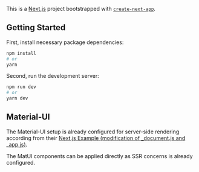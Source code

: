 This is a [Next.js](https://nextjs.org/) project bootstrapped with [`create-next-app`](https://github.com/vercel/next.js/tree/canary/packages/create-next-app).

## Getting Started

First, install necessary package dependencies:

```bash
npm install
# or
yarn
```

Second, run the development server:

```bash
npm run dev
# or
yarn dev
```

## Material-UI
The Material-UI setup is already configured for server-side rendering according from their [Next.js Example (modification of _document.js and _app.js)](https://github.com/mui-org/material-ui/tree/master/examples/nextjs).

The MatUI components can be applied directly as SSR concerns is already configured.
